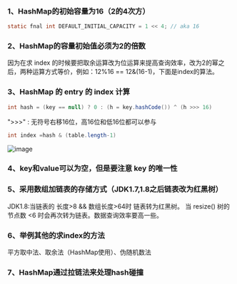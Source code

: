 ### 1、HashMap的初始容量为16（2的4次方）
```java
static fnal int DEFAULT_INITIAL_CAPACITY = 1 << 4; // aka 16
```
### 2、HashMap的容量初始值必须为2的倍数
因为在求 index 的时候要把取余运算改为位运算来提高查询效率，改为2的幂之后，两种运算方式等价，例如：12%16 == 12&(16-1)，下面是index的算法。

### 3、HashMap 的 entry 的 index 计算
```java
int hash = (key == null) ? 0 : (h = key.hashCode()) ^ (h >>> 16)
```
">>>" : 无符号右移16位，高16位和低16位都可以参与
```java
int index =hash & (table.length-1) 
```

![image](https://user-images.githubusercontent.com/17560388/118071960-6ba33580-b3db-11eb-8507-8099d5021fda.png)


### 4、key和value可以为空，但是要注意 key 的唯一性
### 5、采用数组加链表的存储方式（JDK1.7,1.8之后链表改为红黑树）
JDK1.8:当链表的 长度>8 && 数组长度>64时 链表转为红黑树。
当 resize() 树的节点数 <6 时会再次转为链表。数据查询效率要高一些。
### 6、举例其他的求index的方法
平方取中法、取余法（HashMap使用）、伪随机数法
### 7、HashMap通过拉链法来处理hash碰撞

